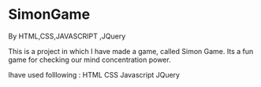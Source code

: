 # SimonGame
By HTML,CSS,JAVASCRIPT ,JQuery

This is a project in which I have made a game, called Simon Game.
Its a fun game for checking our mind concentration power.

Ihave used folllowing :
HTML
CSS
Javascript
JQuery
